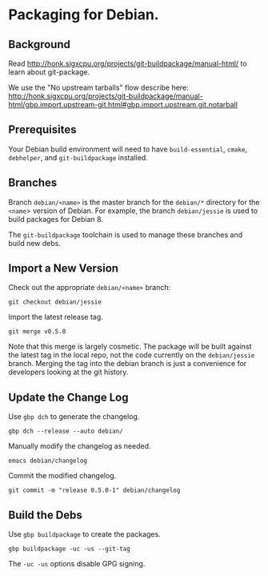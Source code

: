 # Packaging for Debian.

## Background
Read http://honk.sigxcpu.org/projects/git-buildpackage/manual-html/ to
learn about git-package.

We use the "No upstream tarballs" flow describe here:
http://honk.sigxcpu.org/projects/git-buildpackage/manual-html/gbp.import.upstream-git.html#gbp.import.upstream.git.notarball

## Prerequisites

Your Debian build environment will need to have `build-essential`,
`cmake`, `debhelper`, and `git-buildpackage` installed.

## Branches

Branch `debian/<name>` is the master branch for the `debian/*`
directory for the `<name`> version of Debian. For example, the branch
`debian/jessie` is used to build packages for Debian 8.

The `git-buildpackage` toolchain is used to manage these branches and
build new debs.

## Import a New Version

Check out the appropriate `debian/<name>` branch:

    git checkout debian/jessie

Import the latest release tag.

    git merge v0.5.0
    
Note that this merge is largely cosmetic.  The package will be built
against the latest tag in the local repo, not the code currently on
the `debian/jessie` branch.  Merging the tag into the debian branch is
just a convenience for developers looking at the git history.

## Update the Change Log

Use `gbp dch` to generate the changelog.

    gbp dch --release --auto debian/

Manually modify the changelog as needed.

    emacs debian/changelog
    
Commit the modified changelog.

    git commit -m "release 0.5.0-1" debian/changelog
    
## Build the Debs

Use `gbp buildpackage` to create the packages.

    gbp buildpackage -uc -us --git-tag
    
The `-uc -us` options disable GPG signing.
